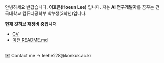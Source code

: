 안녕하세요 반갑습니다. **이호은(Hoeun Lee)** 입니다. 저는 **AI 연구개발자**를 꿈꾸는 건국대학교 컴퓨터공학부 학부생(3학년)입니다.

**현재 깃허브 재정비 중입니다**

- [CV](https://github.com/leehe228/leehe228/blob/main/CV_HoeunLee.pdf)
- [이전 README.md](https://github.com/leehe228/leehe228/blob/main/past_README.md) <br>

<br>
✉️ Contact me → leehe228@konkuk.ac.kr
